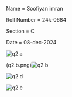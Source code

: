 Name = Soofiyan imran

Roll Number = 24k-0684

Section = C

Date = 08-dec-2024


![q2 a](https://github.com/user-attachments/assets/59f7d3f6-45da-4b24-ac21-d145a0796bf5)

(q2.b.png)![q2 b](https://github.com/user-attachments/assets/71eb2c2d-3684-4cea-9e9c-20a27257340a)

![q2 d](https://github.com/user-attachments/assets/392b4d90-9097-4515-8bbf-18d8e0e6dd1a)

![q2 e](https://github.com/user-attachments/assets/453ad1a6-50dd-43f7-99d4-e4f8d2fa8579)
